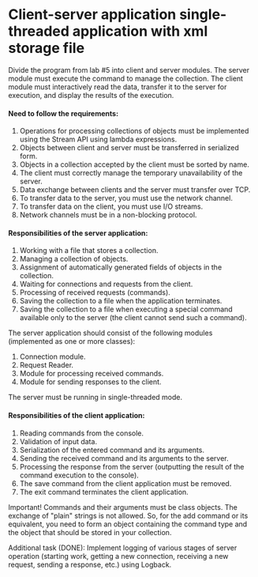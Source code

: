 # Client-server application single-threaded application with xml storage file

Divide the program from lab #5 into client and server modules. The server module must execute the command to manage the collection. The client module must interactively read the data, transfer it to the server for execution, and display the results of the execution.

#### Need to follow the requirements:

1. Operations for processing collections of objects must be implemented using the Stream API using lambda expressions.
2. Objects between client and server must be transferred in serialized form.
3. Objects in a collection accepted by the client must be sorted by name.
4. The client must correctly manage the temporary unavailability of the server.
5. Data exchange between clients and the server must transfer over TCP.
6. To transfer data to the server, you must use the network channel.
7. To transfer data on the client, you must use I/O streams.
8. Network channels must be in a non-blocking protocol.

#### Responsibilities of the server application:

1. Working with a file that stores a collection.
2. Managing a collection of objects.
3. Assignment of automatically generated fields of objects in the collection.
4. Waiting for connections and requests from the client.
5. Processing of received requests (commands).
6. Saving the collection to a file when the application terminates.
7. Saving the collection to a file when executing a special command available only to the server (the client cannot send such a command).

The server application should consist of the following modules (implemented as one or more classes):
1. Connection module.
2. Request Reader.
3. Module for processing received commands.
4. Module for sending responses to the client.

The server must be running in single-threaded mode.

#### Responsibilities of the client application:

1. Reading commands from the console.
2. Validation of input data.
3. Serialization of the entered command and its arguments.
4. Sending the received command and its arguments to the server.
5. Processing the response from the server (outputting the result of the command execution to the console).
6. The save command from the client application must be removed.
7. The exit command terminates the client application.

Important! Commands and their arguments must be class objects. The exchange of "plain" strings is not allowed. So, for the add command or its equivalent, you need to form an object containing the command type and the object that should be stored in your collection.

Additional task (DONE):
Implement logging of various stages of server operation (starting work, getting a new connection, receiving a new request, sending a response, etc.) using Logback.

